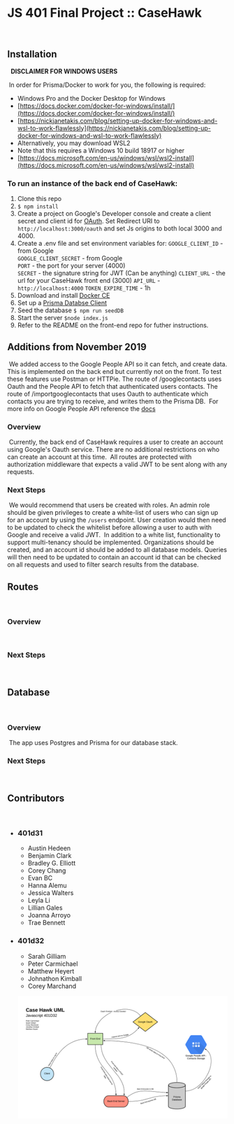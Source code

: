 # JS 401 Final Project :: CaseHawk
​
## Installation
​
​
**DISCLAIMER FOR WINDOWS USERS**

​
In order for Prisma/Docker to work for you, the following is required:
​
- Windows Pro and the Docker Desktop for Windows
- [https://docs.docker.com/docker-for-windows/install/](https://docs.docker.com/docker-for-windows/install/)
- [https://nickjanetakis.com/blog/setting-up-docker-for-windows-and-wsl-to-work-flawlessly](https://nickjanetakis.com/blog/setting-up-docker-for-windows-and-wsl-to-work-flawlessly)
- Alternatively, you may download WSL2
- Note that this requires a Windows 10 build 18917 or higher
- [https://docs.microsoft.com/en-us/windows/wsl/wsl2-install](https://docs.microsoft.com/en-us/windows/wsl/wsl2-install)
​
### To run an instance of the back end of CaseHawk:

1. Clone this repo
​
2. `$ npm install`
​
3. Create a project on Google's Developer console and create a client secret and client id for [OAuth](https://developers.google.com/identity/protocols/OAuth2WebServer). Set Redirect URI to `http://localhost:3000/oauth` and set Js origins to both local 3000 and 4000.
​
4. Create a .env file and set environment variables for:
`GOOGLE_CLIENT_ID` - from Google  
`GOOGLE_CLIENT_SECRET` - from Google  
`PORT` - the port for your server (4000)  
`SECRET` - the signature string for JWT (Can be anything)
`CLIENT_URL` - the url for your CaseHawk front end (3000)
`API_URL` - `http://localhost:4000`
`TOKEN_EXPIRE_TIME` - 1h
​
5. Download and install [Docker CE](https://docs.docker.com/v17.12/install/)
​
6. Set up a [Prisma Databse Client](https://www.prisma.io/docs/get-started/01-setting-up-prisma-new-database-JAVASCRIPT-a002/)
​
7. Seed the database `$ npm run seedDB`
​
8. Start the server `$node index.js`
​
9. Refer to the README on the front-end repo for futher instructions.
​
## Additions from November 2019
​
We added access to the Google People API so it can fetch, and create data. This is implemented on the back end but currently not on the front. To test these features use Postman or HTTPie. The route of /googlecontacts uses Oauth and the People API to fetch that authenticated users contacts. The route of /importgooglecontacts that uses Oauth to authenticate which contacts you are trying to receive, and writes them to the Prisma DB.
​
For more info on Google People API reference the [docs](https://developers.google.com/people/api/rest/v1/people)
​
### Overview
​
Currently, the back end of CaseHawk requires a user to create an account using Google's Oauth service.  There are no additional restrictions on who can create an account at this time. 
​
All routes are protected with authorization middleware that expects a valid JWT to be sent along with any requests.
​
### Next Steps
​
We would recommend that users be created with roles.  An admin role should be given privileges to create a white-list of users who can sign up for an account by using the `/users` endpoint. User creation would then need to be updated to check the whitelist before allowing a user to auth with Google and receive a valid JWT.
​
In addition to a white list, functionality to support multi-tenancy should be implemented.  Organizations should be created, and an account id should be added to all database models.  Queries will then need to be updated to contain an account id that can be checked on all requests and used to filter search results from the database.
​
## Routes
​
### Overview
​
### Next Steps
​
## Database
​
### Overview
​
The app uses Postgres and Prisma for our database stack. 
​
### Next Steps
​
## Contributors
​
- ###  401d31
  - Austin Hedeen
  - Benjamin Clark
  - Bradley G. Elliott
  - Corey Chang
  - Evan BC
  - Hanna Alemu
  - Jessica Walters
  - Leyla Li
  - Lillian Gales
  - Joanna Arroyo
  - Trae Bennett
- ### 401d32
  - Sarah Gilliam
  - Peter Carmichael
  - Matthew Heyert
  - Johnathon Kimball
  - Corey Marchand
  
  ![uml](https://github.com/JS401d32-Project/back-end/blob/master/assets/CaseHawk%20UML.png?raw=true)
